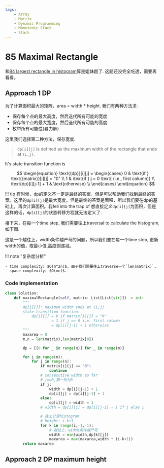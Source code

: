 ```yaml
---
tags:
    - Array
    - Matrix
    - Dynamic Programming
    - Monotonic Stack
    - Stack
---
```

# 85 Maximal Rectangle

和[84 largest rectangle in histogram](https://leetcode.com/problems/largest-rectangle-in-histogram/description/)算是姐妹题了. 这题还没完全吃透，需要再看看。

## Approach 1 DP 

为了计算面积最大的矩阵，area = width * height. 我们有两种方法求:

- 保存每个点的最大高度，然后迭代所有可能的宽度
- 保存每个点的最大宽度，然后迭代所有可能的高度
- 枚举所有可能性(暴力解)


这里我们选择第二种方法，保存宽度.

> `dp[i][j]` is defined as the maximum width of the rectangle that ends at `(i,j)`.

It's state transition function is 

$$
\begin{equation}
\text{{dp}}[i][j] = \begin{cases} 
0 & \text{if } \text{{matrix}}[i][j] = "0" \\
1 & \text{if } j = 0 \text{ (i.e., first column)} \\
\text{dp}[i][j-1] + 1 & \text{otherwise} \\
\end{cases}
\end{equation}
$$


!!! tip
    有时候，dp的定义不一定是最终的答案，但是可以帮助我们找到最终的答案。这里的`dp[i][j]`是最大宽度，但是最终的答案是面积，所以我们要在dp的基础上，再次计算面积。我fell into the trap of 想直接定义`dp[i][j]`为面积，但是这样的话，`dp[i][j]`的状态转移方程就无法定义了.

接下来，在每一个time step, 我们需要往上traversal to calculate the histogram, 如下图.

这是一个越往上，width条件越严苛的问题，所以我们要在每一个time step, 更新width的值，取最小值,高度则递减。

!!! note "复杂度分析"

    - time complexity: $O(m^2n)$, 由于我们需要往上traverse一个`len(matrix)`. 
    - space complexity: $O(mn)$.


### Code Implementation

```python
class Solution:
    def maximalRectangle(self, matrix: List[List[str]]) -> int:
        """
        dp[i][j]: maximum width ends at (i,j).
        state transition function:
            dp[i][j] = 0 if matrix[i][j] = "0"
                     = 1 if j == 0 i.e. first column
                     = dp[i][j-1] + 1 otherwise        
        """
        maxarea = 0
        m,n = len(matrix),len(matrix[0])

        dp = [[0 for _ in range(n)] for _ in range(m)]

        for i in range(m):
            for j in range(n):
                if matrix[i][j] == "0":
                    continue
                # consecutive width so far
                # j==0,第一列为0
                if j:
                    width = dp[i][j-1] + 1
                    dp[i][j] = dp[i][j-1] + 1
                else:
                    dp[i][j] = width = 1
                # width = dp[i][j] = dp[i][j-1] + 1 if j else 1

                # 往上计算histogram
                # height: i-k+1
                for k in range(i,-1,-1):
                    # 越往上，width条件越严苛
                    width = min(width,dp[k][j])
                    maxarea = max(maxarea,width * (i-k+1))
        return maxarea
```

## Approach 2 DP maximum height


```python

```

